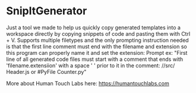 # SnipItGenerator
Just a tool we made to help us quickly copy generated templates into a workspace directly by copying snippets of code and pasting them with Ctrl + V. Supports multiple filetypes and the only prompting instruction needed is that the first line comment must end with the filename and extension so this program can properly name it and set the extension: Prompt ex: "First line of all generated code files must start with a comment that ends with 'filename.extensiion' with a space ' ' prior to it in the comment: //src/ Header.js or #PyFile Counter.py"

More about Human Touch Labs here: https://humantouchlabs.com
